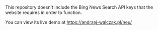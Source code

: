 This repository doesn't include the Bing News Search API keys that the website requires in order to function.

You can view its live demo at https://andrzej-walczak.pl/neu/
